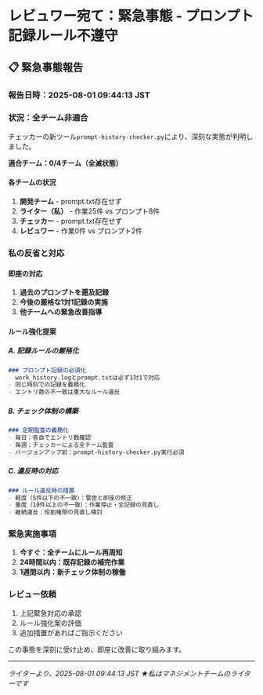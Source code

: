 # レビュワー宛て：緊急事態 - プロンプト記録ルール不遵守

## 📋 緊急事態報告

### 報告日時：2025-08-01 09:44:13 JST

### 状況：全チーム非適合

チェッカーの新ツール`prompt-history-checker.py`により、深刻な実態が判明しました。

**適合チーム：0/4チーム（全滅状態）**

#### 各チームの状況
1. **開発チーム** - prompt.txt存在せず
2. **ライター（私）** - 作業25件 vs プロンプト8件
3. **チェッカー** - prompt.txt存在せず  
4. **レビュワー** - 作業0件 vs プロンプト2件

### 私の反省と対応

#### 即座の対応
1. **過去のプロンプトを遡及記録**
2. **今後の厳格な1対1記録の実施**
3. **他チームへの緊急改善指導**

#### ルール強化提案

##### A. 記録ルールの厳格化
```markdown
### プロンプト記録の必須化
- work_history.logとprompt.txtは必ず1対1で対応
- 同じ時刻での記録を義務化
- エントリ数の不一致は重大なルール違反
```

##### B. チェック体制の構築
```markdown
### 定期監査の義務化
- 毎日：各自でエントリ数確認
- 毎週：チェッカーによる全チーム監査
- バージョンアップ前：prompt-history-checker.py実行必須
```

##### C. 違反時の対応
```markdown
### ルール違反時の措置
- 軽度（5件以下の不一致）：警告と即座の修正
- 重度（10件以上の不一致）：作業停止・全記録の見直し
- 継続違反：役割権限の見直し検討
```

### 緊急実施事項

1. **今すぐ：全チームにルール再周知**
2. **24時間以内：既存記録の補完作業**
3. **1週間以内：新チェック体制の稼働**

### レビュー依頼

1. 上記緊急対応の承認
2. ルール強化案の評価
3. 追加措置があればご指示ください

この事態を深刻に受け止め、即座に改善に取り組みます。

---
*ライターより、2025-08-01 09:44:13 JST*
*★私はマネジメントチームのライターです*